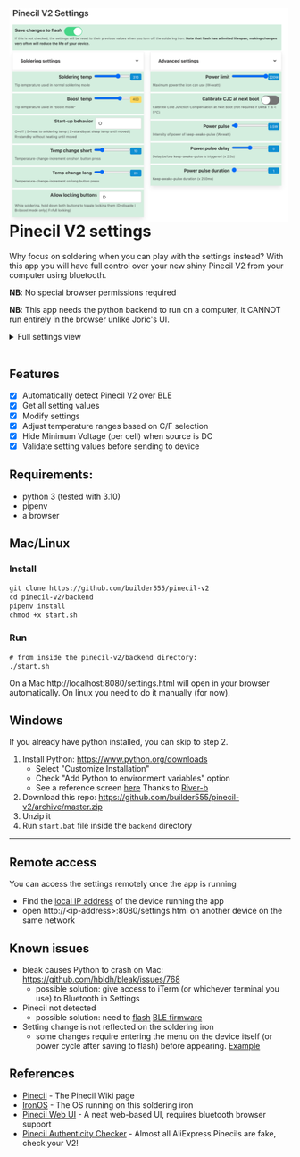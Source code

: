 <img src="./screenshot.png" align="right" width="500" style="float:left">

# Pinecil V2 settings

Why focus on soldering when you can play with the settings instead? With this app you will have full control over your new shiny Pinecil V2 from your computer using bluetooth.

**NB**: No special browser permissions required

**NB**: This app needs the python backend to run on a computer, it CANNOT run entirely in the browser unlike Joric's UI.

<details>
  <summary>Full settings view</summary>
  <p>
    <img src="./full_settings.png"/>
  </p>
</details>
<div style="clear:both;">&nbsp;</div>

## Features
- [x] Automatically detect Pinecil V2 over BLE
- [x] Get all setting values
- [X] Modify settings
- [X] Adjust temperature ranges based on C/F selection
- [X] Hide Minimum Voltage (per cell) when source is DC
- [X] Validate setting values before sending to device

## Requirements:

- python 3 (tested with 3.10)
- pipenv
- a browser

## Mac/Linux 

### Install

```shell
git clone https://github.com/builder555/pinecil-v2
cd pinecil-v2/backend
pipenv install
chmod +x start.sh
```

### Run
```shell
# from inside the pinecil-v2/backend directory:
./start.sh
```

On a Mac http://localhost:8080/settings.html will open in your browser automatically. On linux you need to do it manually (for now).

## Windows

If you already have python installed, you can skip to step 2.

1. Install Python: https://www.python.org/downloads
    * Select "Customize Installation"
    * Check "Add Python to environment variables" option
    * See a reference screen [here](https://github.com/builder555/pinecil-v2/discussions/7#discussion-4862766) Thanks to [River-b](https://github.com/River-b)
2. Download this repo: https://github.com/builder555/pinecil-v2/archive/master.zip
3. Unzip it
4. Run `start.bat` file inside the `backend` directory

---

## Remote access

You can access the settings remotely once the app is running

* Find the [local IP address](https://lifehacker.com/how-to-find-your-local-and-external-ip-address-5833108) of the device running the app
* open http://\<ip-address\>:8080/settings.html on another device on the same network

## Known issues

- bleak causes Python to crash on Mac: https://github.com/hbldh/bleak/issues/768
    * possible solution: give access to iTerm (or whichever terminal you use) to Bluetooth in Settings
- Pinecil not detected
    * possible solution: need to [flash](https://github.com/Ralim/IronOS/discussions/1518#discussioncomment-4866637) [BLE firmware](https://github.com/Ralim/IronOS/discussions/1449#discussioncomment-4866655)
- Setting change is not reflected on the soldering iron
    * some changes require entering the menu on the device itself (or power cycle after saving to flash) before appearing. [Example](https://github.com/Ralim/IronOS/issues/1560)
    
## References

- [Pinecil](https://wiki.pine64.org/wiki/Pinecil) - The Pinecil Wiki page
- [IronOS](https://github.com/Ralim/IronOS) - The OS running on this soldering iron
- [Pinecil Web UI](https://github.com/joric/pinecil) - A neat web-based UI, requires bluetooth browser support
- [Pinecil Authenticity Checker](https://pinecil.pine64.org/) - Almost all AliExpress Pinecils are fake, check your V2!
